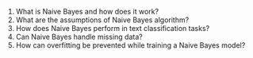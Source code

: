 1. What is Naive Bayes and how does it work?
2. What are the assumptions of Naive Bayes algorithm?
3. How does Naive Bayes perform in text classification tasks?
4. Can Naive Bayes handle missing data?
5. How can overfitting be prevented while training a Naive Bayes model?